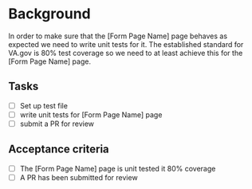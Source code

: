 # Background
In order to make sure that the [Form Page Name] page behaves as expected we need to write unit tests for it. The established standard for VA.gov is 80% test coverage so we need to at least achieve this for the [Form Page Name] page.

## Tasks
- [ ] Set up test file
- [ ] write unit tests for [Form Page Name] page
- [ ] submit a PR for review

## Acceptance criteria
- [ ] The [Form Page Name] page is unit tested it 80% coverage
- [ ] A PR has been submitted for review
